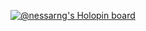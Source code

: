 [![@nessarng's Holopin board](https://holopin.me/nessarng)](https://holopin.io/@nessarng)

<!---
NessaRNG/NessaRNG is a ✨ special ✨ repository because its `README.md` (this file) appears on your GitHub profile.
You can click the Preview link to take a look at your changes.
--->
